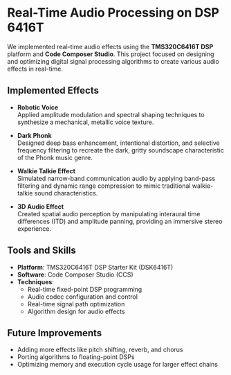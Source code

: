 # Real-Time Audio Processing on DSP 6416T

We implemented real-time audio effects using the **TMS320C6416T DSP** platform and **Code Composer Studio**. This project focused on designing and optimizing digital signal processing algorithms to create various audio effects in real-time.

## Implemented Effects

- **Robotic Voice**  
  Applied amplitude modulation and spectral shaping techniques to synthesize a mechanical, metallic voice texture.

- **Dark Phonk**  
  Designed deep bass enhancement, intentional distortion, and selective frequency filtering to recreate the dark, gritty soundscape characteristic of the Phonk music genre.

- **Walkie Talkie Effect**  
  Simulated narrow-band communication audio by applying band-pass filtering and dynamic range compression to mimic traditional walkie-talkie sound characteristics.

- **3D Audio Effect**  
  Created spatial audio perception by manipulating interaural time differences (ITD) and amplitude panning, providing an immersive stereo experience.

## Tools and Skills

- **Platform**: TMS320C6416T DSP Starter Kit (DSK6416T)
- **Software**: Code Composer Studio (CCS)
- **Techniques**:
  - Real-time fixed-point DSP programming
  - Audio codec configuration and control
  - Real-time signal path optimization
  - Algorithm design for audio effects

## Future Improvements

- Adding more effects like pitch shifting, reverb, and chorus
- Porting algorithms to floating-point DSPs
- Optimizing memory and execution cycle usage for larger effect chains
